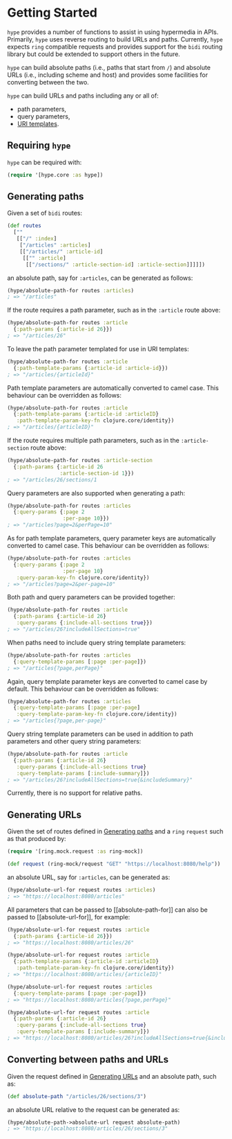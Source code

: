 # Getting Started

`hype` provides a number of functions to assist in using hypermedia in APIs.
Primarily, `hype` uses reverse routing to build URLs and paths. Currently, 
`hype` expects `ring` compatible requests and provides support for the `bidi`
routing library but could be extended to support others in the future. 

`hype` can build absolute paths (i.e., paths that start from `/`) and
absolute URLs (i.e., including scheme and host) and provides some facilities
for converting between the two.

`hype` can build URLs and paths including any or all of:

* path parameters,
* query parameters,
* [URI templates](https://tools.ietf.org/html/rfc6570).

## <a name="requiring-hype"></a> Requiring `hype`

`hype` can be required with:

```clojure
(require '[hype.core :as hype])
```

## <a name="generating-paths"></a> Generating paths

Given a set of `bidi` routes:

```clojure
(def routes 
  [""
   [["/" :index]
    ["/articles" :articles]
    [["/articles/" :article-id] 
     [["" :article]
      [["/sections/" :article-section-id] :article-section]]]]])
```

an absolute path, say for `:articles`, can be generated as follows:

```clojure
(hype/absolute-path-for routes :articles)
; => "/articles"
```

If the route requires a path parameter, such as in the `:article` route above:

```clojure
(hype/absolute-path-for routes :article
  {:path-params {:article-id 26}})
; => "/articles/26"
```

To leave the path parameter templated for use in URI templates:

```clojure
(hype/absolute-path-for routes :article
  {:path-template-params {:article-id :article-id}})
; => "/articles/{articleId}"
```

Path template parameters are automatically converted to camel case. This 
behaviour can be overridden as follows:

```clojure
(hype/absolute-path-for routes :article
  {:path-template-params {:article-id :articleID}
   :path-template-param-key-fn clojure.core/identity})
; => "/articles/{articleID}"
```

If the route requires multiple path parameters, such as in the 
`:article-section` route above:

```clojure
(hype/absolute-path-for routes :article-section
  {:path-params {:article-id 26
                 :article-section-id 1}})
; => "/articles/26/sections/1
```

Query parameters are also supported when generating a path:

```clojure
(hype/absolute-path-for routes :articles
  {:query-params {:page 2
                  :per-page 10}})
; => "/articles?page=2&perPage=10"
```

As for path template parameters, query parameter keys are automatically 
converted to camel case. This behaviour can be overridden as follows:

```clojure
(hype/absolute-path-for routes :articles
  {:query-params {:page 2
                  :per-page 10}
   :query-param-key-fn clojure.core/identity})
; => "/articles?page=2&per-page=10"
```

Both path and query parameters can be provided together:

```clojure
(hype/absolute-path-for routes :article
  {:path-params {:article-id 26}
   :query-params {:include-all-sections true}})
; => "/articles/26?includeAllSections=true"
```

When paths need to include query string template parameters:

```clojure
(hype/absolute-path-for routes :articles
  {:query-template-params [:page :per-page]})
; => "/articles{?page,perPage}"
```

Again, query template parameter keys are converted to camel case by default.
This behaviour can be overridden as follows:

```clojure
(hype/absolute-path-for routes :articles
  {:query-template-params [:page :per-page]
   :query-template-param-key-fn clojure.core/identity})
; => "/articles{?page,per-page}"
```

Query string template parameters can be used in addition to path parameters
and other query string parameters:

```clojure
(hype/absolute-path-for routes :article
  {:path-params {:article-id 26}
   :query-params {:include-all-sections true}
   :query-template-params [:include-summary]})
; => "/articles/26?includeAllSections=true{&includeSummary}"
```

Currently, there is no support for relative paths.

## <a name="generating-urls"></a> Generating URLs

Given the set of routes defined in [Generating paths](#generating-paths) and
a `ring` `request` such as that produced by:

```clojure
(require '[ring.mock.request :as ring-mock])

(def request (ring-mock/request "GET" "https://localhost:8080/help"))
```

an absolute URL, say for `:articles`, can be generated as:

```clojure
(hype/absolute-url-for request routes :articles)
; => "https://localhost:8080/articles"
```

All parameters that can be passed to [[absolute-path-for]] can also be passed
to [[absolute-url-for]], for example:

```clojure
(hype/absolute-url-for request routes :article
  {:path-params {:article-id 26}})
; => "https://localhost:8080/articles/26"

(hype/absolute-url-for request routes :article
  {:path-template-params {:article-id :articleID}
   :path-template-param-key-fn clojure.core/identity})
; => "https://localhost:8080/articles/{articleID}"

(hype/absolute-url-for request routes :articles
  {:query-template-params [:page :per-page]})
; => "https://localhost:8080/articles{?page,perPage}"

(hype/absolute-url-for request routes :article
  {:path-params {:article-id 26}
   :query-params {:include-all-sections true}
   :query-template-params [:include-summary]})
; => "https://localhost:8080/articles/26?includeAllSections=true{&includeSummary}"
```

## <a name="converting-paths-and-urls"></a> Converting between paths and URLs

Given the request defined in [Generating URLs](#generating-urls) and an absolute
path, such as:

```clojure
(def absolute-path "/articles/26/sections/3")
```

an absolute URL relative to the request can be generated as:

```clojure
(hype/absolute-path->absolute-url request absolute-path)
; => "https://localhost:8080/articles/26/sections/3"
``` 
